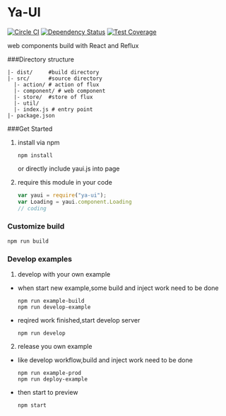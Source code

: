 Ya-UI
===

[![Circle CI](https://circleci.com/gh/ali322/ya-ui/tree/master.svg?style=svg)](https://circleci.com/gh/ali322/ya-ui/tree/master)
[![Dependency Status](https://gemnasium.com/ali322/ya-ui.svg)](https://gemnasium.com/ali322/ya-ui)
[![Test Coverage](https://codeclimate.com/github/ali322/ya-ui/badges/coverage.svg)](https://codeclimate.com/github/ali322/ya-ui/coverage)

web components build with React and Reflux

###Directory structure


```
|- dist/     #build directory
|- src/      #source directory
  |- action/ # action of flux
  |- component/ # web component
  |- store/  #store of flux
  |- util/
  |- index.js # entry point
|- package.json
```

###Get Started

1. install via npm

    ```shell
    npm install
    ```
    or directly include yaui.js into page
2. require this module in your code

    ```javascript
    var yaui = require("ya-ui");
    var Loading = yaui.component.Loading
    // coding
    ```

### Customize build
  ```shell
  npm run build
  ```

### Develop examples
1. develop with your own example
  - when start new example,some build and inject work need to be done

    ```shell
    npm run example-build
    npm run develop-example
    ```

  - reqired work finished,start develop server

    ```shell
    npm run develop
    ```

2. release you own example
  - like develop workflow,build and inject work need to be done

    ```shell
    npm run example-prod
    npm run deploy-example
    ```

  - then start to preview
  
    ```shell
    npm start
    ```
